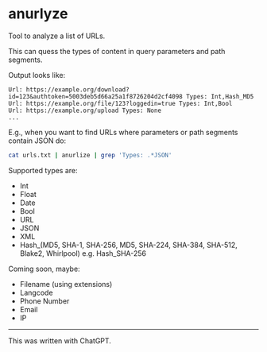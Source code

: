 # anurlyze

Tool to analyze a list of URLs.

This can quess the types of content in query parameters and path segments.

Output looks like:
```
Url: https://example.org/download?id=123&authtoken=5003deb5d66a25a1f8726204d2cf4098 Types: Int,Hash_MD5
Url: https://example.org/file/123?loggedin=true Types: Int,Bool
Url: https://example.org/upload Types: None
...
```

E.g., when you want to find URLs where parameters or path segments contain JSON do:
```sh
cat urls.txt | anurlize | grep 'Types: .*JSON'
```

Supported types are:
- Int
- Float
- Date
- Bool
- URL
- JSON
- XML
- Hash_(MD5, SHA-1, SHA-256, MD5, SHA-224, SHA-384, SHA-512, Blake2, Whirlpool) e.g. Hash_SHA-256

Coming soon, maybe:
- Filename (using extensions)
- Langcode
- Phone Number
- Email
- IP

---

This was written with ChatGPT.
